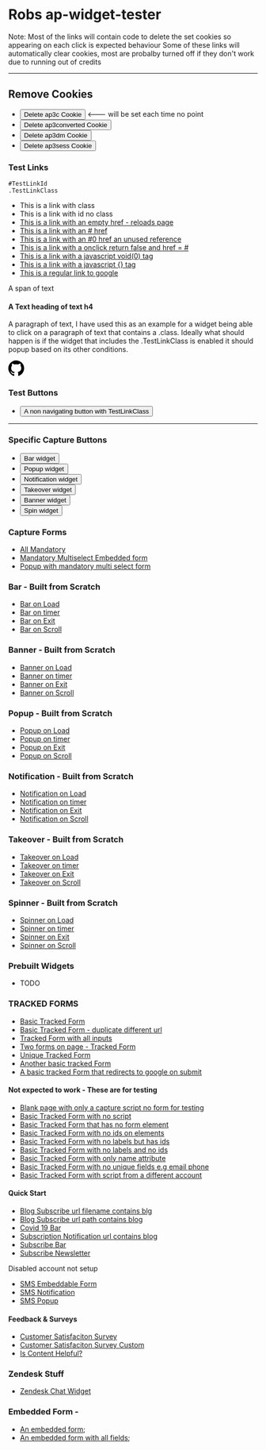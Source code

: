 <!-- Autopilot robert capture code -->
<script>
	window.ap3c = window.ap3c || {};
	var ap3c = window.ap3c;
	ap3c.cmd = ap3c.cmd || [];
	ap3c.cmd.push(function() {
		ap3c.init('YdOVzkqoVlq0G5Pscm9iZXJ0', 'https://capture-api-master.stgautopilotapp.com/');
		ap3c.track({v: 0});
	});
	var s, t; s = document.createElement('script'); s.type = 'text/javascript'; s.src = "https://static.ap3stg.com/capture/master/capture.js";
	t = document.getElementsByTagName('script')[0]; t.parentNode.insertBefore(s, t);
</script>

<script>
let delete_cookie = function(name) {
    document.cookie = name +'=; Path=/; Expires=Thu, 01 Jan 1970 00:00:01 GMT;';
	console.log("Deleted ", name, "cookie");
};
</script>


# Robs ap-widget-tester

Note: Most of the links will contain code to delete the set cookies so appearing on each click is expected behaviour
Some of these links will automatically clear cookies, most are probalby turned off if they don't work due to running out of credits


---
## Remove Cookies

* <button onclick="delete_cookie('ap3c')">Delete ap3c Cookie</button> <--- will be set each time no point
* <button onclick="delete_cookie('ap3converted')">Delete ap3converted Cookie</button>
* <button onclick="delete_cookie('ap3dm')">Delete ap3dm Cookie</button>
* <button onclick="delete_cookie('ap3sess')">Delete ap3sess Cookie</button>


### Test Links 

~~~
#TestLinkId
.TestLinkClass
~~~

* <a class="TestLinkClass">This is a link with class</a>
* <a id="TestLinkId">This is a link with id no class</a>
* <a href="" class="TestLinkClass">This is a link with an empty href - reloads page</a>
* <a href="#" class="TestLinkClass">This is a link with an # href</a>
* <a href="#" class="TestLinkClass">This is a link with an #0 href an unused reference</a>
* <a href="#" onclick="return false;" class="TestLinkClass">This is a link with a onclick return false and href = #  </a>
* <a href="javascript:void(0)" class="TestLinkClass"> This is a link with a javascript void(0) tag </a>
* <a href="javascript:{}" class="TestLinkClass"> This is a link with a javascript {} tag </a>
* <a href="http://www.google.com" class="TestLinkClass">This is a regular link to google</a>

<span class="TestLinkClass">A span of text</span>
<h4 class="TestLinkClass">A Text heading of text h4</h4>
<p class="TestLinkClass">A paragraph of text, I have used this as an example for a widget being able to click on a paragraph of text that contains a .class. Ideally what should happen is if the widget that includes the .TestLinkClass is enabled it should popup based on its other conditions. </p>

<svg height="32" aria-hidden="true" viewBox="0 0 16 16" version="1.1" width="32" data-view-component="true" class="octicon octicon-mark-github v-align-middle TestLinkClass">
    <path fill-rule="evenodd" d="M8 0C3.58 0 0 3.58 0 8c0 3.54 2.29 6.53 5.47 7.59.4.07.55-.17.55-.38 0-.19-.01-.82-.01-1.49-2.01.37-2.53-.49-2.69-.94-.09-.23-.48-.94-.82-1.13-.28-.15-.68-.52-.01-.53.63-.01 1.08.58 1.23.82.72 1.21 1.87.87 2.33.66.07-.52.28-.87.51-1.07-1.78-.2-3.64-.89-3.64-3.95 0-.87.31-1.59.82-2.15-.08-.2-.36-1.02.08-2.12 0 0 .67-.21 2.2.82.64-.18 1.32-.27 2-.27.68 0 1.36.09 2 .27 1.53-1.04 2.2-.82 2.2-.82.44 1.1.16 1.92.08 2.12.51.56.82 1.27.82 2.15 0 3.07-1.87 3.75-3.65 3.95.29.25.54.73.54 1.48 0 1.07-.01 1.93-.01 2.2 0 .21.15.46.55.38A8.013 8.013 0 0016 8c0-4.42-3.58-8-8-8z"></path>
</svg>


### Test Buttons

* <button class="TestLinkClass">A non navigating button with TestLinkClass</button>
---

### Specific Capture Buttons 

* <button id="barWidget">Bar widget</button>
* <button id="popupWidget">Popup widget</button>
* <button id="notificationWidget">Notification widget</button>
* <button id="takeoverWidget">Takeover widget</button>
* <button id="bannerWidget">Banner widget</button>
* <button id="spinWidget">Spin widget</button>

### Capture Forms
* [All Mandatory](form/allMandatory.md)
* [Mandatory Multiselect Embedded form](form/mandatoryMultiSelect.md)
* [Popup with mandatory multi select form](form/popupWithMandatoryMultiSelectForm.md)

### Bar - Built from Scratch

* [Bar on Load](bar/onLoad.md)
* [Bar on timer](bar/onTimer.md)
* [Bar on Exit](bar/onExit.md)
* [Bar on Scroll](bar/onScroll.md)

### Banner - Built from Scratch

* [Banner on Load](banner/onLoad.md)
* [Banner on timer](banner/onTimer.md)
* [Banner on Exit](banner/onExit.md)
* [Banner on Scroll](banner/onScroll.md)

### Popup - Built from Scratch 

* [Popup on Load](popup/onLoad.md)
* [Popup on timer](popup/onTimer.md)
* [Popup on Exit](popup/onExit.md)
* [Popup on Scroll](popup/onScroll.md)

### Notification - Built from Scratch 

* [Notification on Load](notification/onLoad.md)
* [Notification on timer](notification/onTimer.md)
* [Notification on Exit](notification/onExit.md)
* [Notification on Scroll](notification/onScroll.md)

### Takeover - Built from Scratch 

* [Takeover on Load](takeover/onLoad.md)
* [Takeover on timer](takeover/onTimer.md)
* [Takeover on Exit](takeover/onExit.md)
* [Takeover on Scroll](takeover/onScroll.md)

### Spinner - Built from Scratch 

* [Spinner on Load](spin/onLoad.md)
* [Spinner on timer](spin/onTimer.md)
* [Spinner on Exit](spin/onExit.md)
* [Spinner on Scroll](spin/onScroll.md)

### Prebuilt Widgets

* TODO

### TRACKED FORMS

* [Basic Tracked Form](trackedform/basictrackedform.md)
* [Basic Tracked Form - duplicate different url](trackedform/basictrackedform2.md)
* [Tracked Form with all inputs](trackedform/primarytrackedform.md)
* [Two forms on page - Tracked Form](trackedform/twoforms.md)
* [Unique Tracked Form](trackedform/uniqueform.md)
* [Another basic tracked Form](trackedform/basictrackedform3.md)
* [A basic tracked Form that redirects to google on submit](trackedform/tfredirected.md)


#### Not expected to work - These are for testing

* [Blank page with only a capture script no form for testing](trackedform/capturenoform.md)
* [Basic Tracked Form with no script](trackedform/basictrackedformnoscript.md)
* [Basic Tracked Form that has no form element](trackedform/basictrackedformnoformelement.md)
* [Basic Tracked Form with no ids on elements](trackedform/basictrackedformnoids.md)
* [Basic Tracked Form with no labels but has ids](trackedform/basictrackedformnolabels.md)
* [Basic Tracked Form with no labels and no ids](trackedform/tfnoidentifiers.md)
* [Basic Tracked Form with only name attribute](trackedform/tfjustname.md)
* [Basic Tracked Form with no unique fields e.g email phone](trackedform/tfnounique.md)
* [Basic Tracked Form with script from a different account](trackedform/tfdiffaccountscript.md)


#### Quick Start

* [Blog Subscribe url filename contains blg ](prebuilt/blg.md)
* [Blog Subscribe url path contains blog](blog/subscribe.md)
* [Covid 19 Bar](prebuilt/covid.md)
* [Subscription Notification url contains blog](blog/subscriptionNotification.md)
* [Subscribe Bar](prebuilt/subscribeBar.md)
* [Subscribe Newsletter](prebuilt/subscribeNewsletter.md)

Disabled account not setup
* [SMS Embeddable Form](prebuilt/smsEmbeddableForm.md)
* [SMS Notification](prebuilt/smsNotification.md)
* [SMS Popup](prebuilt/smsPopup.md)

#### Feedback & Surveys

* [Customer Satisfaciton Survey](prebuilt/customerSatisfactionSurvey.md)
* [Customer Satisfaciton Survey Custom](prebuilt/customerSatisfactionSurveyCustom.md)
* [Is Content Helpful?](prebuilt/isContentHelpful.md) 

### Zendesk Stuff

* [Zendesk Chat Widget](zendesk/webWidget.md)


### Embedded Form - 
* [An embedded form](embedded/embeddedform.md);
* [An embedded form with all fields](embedded/efallfields.md);


